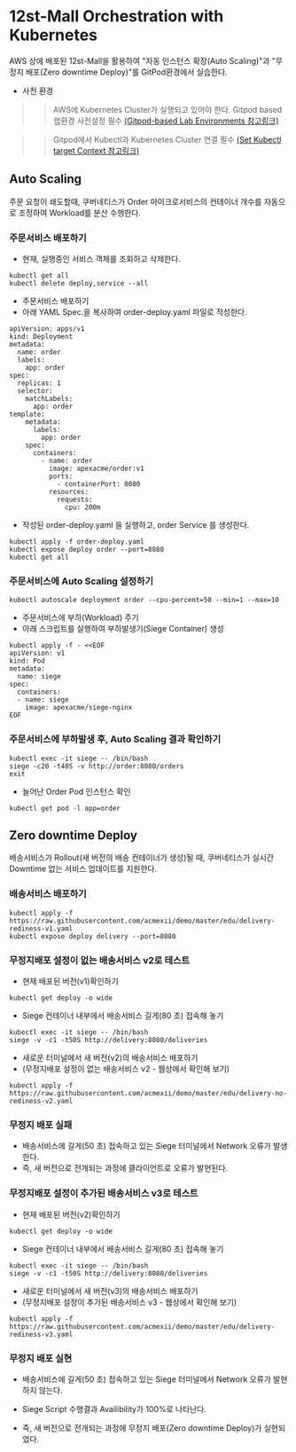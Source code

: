 # 12st-Mall Orchestration with Kubernetes

AWS 상에 배포된 12st-Mall을 활용하여 "자동 인스턴스 확장(Auto Scaling)"과 "무정지 배포(Zero downtime Deploy)"를 GitPod환경에서 실습한다. 
 
- 사전 환경
>> AWS에 Kubernetes Cluster가 실행되고 있어야 한다.
>> Gitpod based 랩환경 사전설정 필수
[(Gitpod-based Lab Environments 참고링크)](https://github.com/acmexii/msaez-labs/tree/main/06%EA%B0%95_Sample-Order-Microservice#configure-web-based-rumtime-environments)

>> Gitpod에서 Kubectl과 Kubernetes Cluster 연결 필수
[(Set Kubectl target Context 참고링크)](https://github.com/acmexii/msaez-labs/tree/main/10%EA%B0%95_Kubernetes-and-AWS-EKS#configure-kubernetes-access-from-gitpod)


## Auto Scaling 

주문 요청이 쇄도할때, 쿠버네티스가 Order 마이크로서비스의 컨테이너 개수를 자동으로 조정하여 Workload를 분산 수행한다.

### 주문서비스 배포하기 

- 현재, 실행중인 서비스 객체를 조회하고 삭제한다.
```
kubectl get all
kubectl delete deploy,service --all
```

- 주문서비스 배포하기
- 아래 YAML Spec.을 복사하여 order-deploy.yaml 파일로 작성한다.
```
apiVersion: apps/v1
kind: Deployment
metadata:
  name: order
  labels:
    app: order
spec:
  replicas: 1
  selector:
    matchLabels:
      app: order  
template:
    metadata:
      labels:
        app: order
    spec:
      containers:
        - name: order
          image: apexacme/order:v1
          ports:
            - containerPort: 8080
          resources:
            requests:
              cpu: 200m
```

- 작성된 order-deploy.yaml 을 실행하고, order Service 를 생성한다.
```
kubectl apply -f order-deploy.yaml
kubectl expose deploy order --port=8080
kubectl get all
```

### 주문서비스에 Auto Scaling 설정하기 

```
kubectl autoscale deployment order --cpu-percent=50 --min=1 --max=10
```

- 주문서비스에 부하(Workload) 주기
- 아래 스크립트를 실행하여 부하발생기(Siege Container) 생성
```
kubectl apply -f - <<EOF
apiVersion: v1
kind: Pod
metadata:
  name: siege
spec:
  containers:
  - name: siege
    image: apexacme/siege-nginx
EOF
```

### 주문서비스에 부하발생 후, Auto Scaling 결과 확인하기
```
kubectl exec -it siege -- /bin/bash
siege -c20 -t40S -v http://order:8080/orders
exit
```
- 늘어난 Order Pod 인스턴스 확인
```
kubectl get pod -l app=order
```


## Zero downtime Deploy 

배송서비스가 Rollout(새 버전의 배송 컨테이너가 생성)될 때, 쿠버네티스가 실시간 Downtime 없는 서비스 업데이트를 지원한다.

### 배송서비스 배포하기 
```
kubectl apply -f https://raw.githubusercontent.com/acmexii/demo/master/edu/delivery-rediness-v1.yaml
kubectl expose deploy delivery --port=8080
```

### 무정지배포 설정이 없는 배송서비스 v2로 테스트

- 현재 배포된 버전(v1)확인하기 
```
kubectl get deploy -o wide
```

- Siege 컨테이너 내부에서 배송서비스 길게(80 초) 접속해 놓기
```
kubectl exec -it siege -- /bin/bash
siege -v -c1 -t50S http://delivery:8080/deliveries
```

- 새로운 터미널에서 새 버전(v2)의 배송서비스 배포하기
- (무정지배포 설정이 없는 배송서비스 v2 - 웹상에서 확인해 보기)
```
kubectl apply -f https://raw.githubusercontent.com/acmexii/demo/master/edu/delivery-no-rediness-v2.yaml
```

### 무정지 배포 실패
- 배송서비스에 길게(50 초) 접속하고 있는 Siege 터미널에서 Network 오류가 발생한다.
- 즉, 새 버전으로 전개되는 과정에 클라이언트로 오류가 발현된다.


### 무정지배포 설정이 추가된 배송서비스 v3로 테스트

- 현재 배포된 버전(v2)확인하기 
```
kubectl get deploy -o wide
```

- Siege 컨테이너 내부에서 배송서비스 길게(80 초) 접속해 놓기
```
kubectl exec -it siege -- /bin/bash
siege -v -c1 -t50S http://delivery:8080/deliveries
```

- 새로운 터미널에서 새 버전(v3)의 배송서비스 배포하기
- (무정지배포 설정이 추가된 배송서비스 v3 - 웹상에서 확인해 보기)
```
kubectl apply -f https://raw.githubusercontent.com/acmexii/demo/master/edu/delivery-rediness-v3.yaml
```

### 무정지 배포 실현
- 배송서비스에 길게(50 초) 접속하고 있는 Siege 터미널에서 Network 오류가 발현하지 않는다.
- Siege Script 수행결과 Availibility가 100%로 나타난다.

- 즉, 새 버전으로 전개되는 과정에 무정지 배포(Zero downtime Deploy)가 실현되었다.



